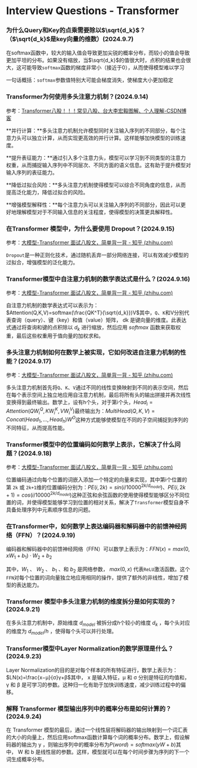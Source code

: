 # Interview Questions - Transformer

### 为什么Query和Key的点乘需要除以$\sqrt{d_k}$？（$\sqrt{d_k}$是key向量的维数）(2024.9.7)

在softmax函数中，较大的输入值会导致更加尖锐的概率分布，而较小的值会导致更加平坦的分布。如果没有缩放，当$\sqrt{d_k}$的值很大时，点积的结果也会很大，这可能导致`softmax`函数的梯度非常小（接近于0），从而使得模型难以学习

一句话概括：`softmax`参数值特别大可能会梯度消失，使梯度大小更加稳定



### Transformer为何使用多头注意力机制？(2024.9.14)

参考：[Transformer八股！！！常见八股、台大李宏毅图解、个人理解-CSDN博客](https://blog.csdn.net/weixin_45995838/article/details/139855696)

**并行计算：**多头注意力机制允许模型同时关注输入序列的不同部分，每个注意力头可以独立计算，从而实现更高效的并行计算。这样能够加快模型的训练速度。

**提升表征能力：**通过引入多个注意力头，模型可以学习到不同类型的注意力权重，从而捕捉输入序列中不同层次、不同方面的语义信息。这有助于提升模型对输入序列的表征能力。

**降低过拟合风险：**多头注意力机制使得模型可以综合不同角度的信息，从而提高泛化能力，降低过拟合的风险。

**增强模型解释性：**每个注意力头可以关注输入序列的不同部分，因此可以更好地理解模型对于不同输入信息的关注程度，使得模型的决策更具解释性。



### 在Transformer 模型中，为什么要使用 Dropout？(2024.9.15)

参考：[大模型-Transformer 面试八股文，简单背一背 - 知乎 (zhihu.com)](https://zhuanlan.zhihu.com/p/689965833)

`Dropout`是一种正则化技术，通过随机丢弃一部分网络连接，可以有效减少模型的过拟合，增强模型的泛化能力。



### Transformer模型中自注意力机制的数学表达式是什么？(2024.9.16)

参考：[大模型-Transformer 面试八股文，简单背一背 - 知乎 (zhihu.com)](https://zhuanlan.zhihu.com/p/689965833)

自注意力机制的数学表达式可以表示为：$Attention(Q,K,V)=softmax(\frac{QK^T}{\sqrt{d_k}})V$其中，`Q`、`K`和V分别代表查询（query）、键（key）和值（value）矩阵， dk 是键向量的维度。此表达式通过将查询和键的点积除以 $d_k$ 进行缩放，然后应用 $softmax$ 函数来获取权重，最后这些权重用于值向量的加权求和。



### 多头注意力机制如何在数学上被实现，它如何改进自注意力机制的性能？(2024.9.17)

参考：[大模型-Transformer 面试八股文，简单背一背 - 知乎 (zhihu.com)](https://zhuanlan.zhihu.com/p/689965833)

多头注意力机制首先将`Q`、`K`、`V`通过不同的线性变换映射到不同的表示空间，然后在每个表示空间上独立地应用自注意力机制，最后将所有头的输出拼接并再次线性变换得到最终输出。数学上，设有h个头，对于第i个头，$Head_i=Attention(QW_i^Q,KW_i^K,VW_i^V)$最终输出为：$MultiHead(Q,K,V)=Concat(Head_1,...,Head_h)W^O$这种方式能够使模型在不同的子空间捕捉到序列的不同特征，从而提高性能。



### Transformer模型中的位置编码如何数学上表示，它解决了什么问题？(2024.9.18)

参考：[大模型-Transformer 面试八股文，简单背一背 - 知乎 (zhihu.com)](https://zhuanlan.zhihu.com/p/689965833)

位置编码通过向每个位置的词嵌入添加一个特定的向量来实现，其中第i个位置的第 `2k` 或 `2k+1`维的位置编码分别为：$PE(i,2k)=sin⁡(i/10000^{2k/d_{model}})、PE(i,2k+1)=cos⁡(i/10000^{2k/d_{model}})$这种正弦和余弦函数的使用使得模型能够区分不同位置的词，并使得模型能够学习到位置的相对关系，解决了`Transformer`模型自身不具备处理序列中元素顺序信息的问题。



### 在Transformer中，如何数学上表达编码器和解码器中的前馈神经网络（FFN）？(2024.9.19)

编码器和解码器中的前馈神经网络（FFN）可以数学上表示为：$FFN(x)=max(0,xW_1+b_1)·W_2+b_2$

其中，$W_1$ 、 $W_2$ 、 $b_1$ 、和 $b_2$ 是网络参数， $max(0,x)$ 代表`ReLU`激活函数。这个`FFN`对每个位置的词向量独立地应用相同的操作，提供了额外的非线性，增加了模型的表达能力。



### Transformer 模型中多头注意力机制的维度拆分是如何实现的？(2024.9.21)

在多头注意力机制中，原始维度 $d_{model}$ 被拆分成$h$个较小的维度 $d_k$ ，每个头对应的维度为 $d_{model}/h$ ，使得每个头可以并行处理。





### Transformer模型中Layer Normalization的数学原理是什么？(2024.9.23)

Layer Normalization的目的是对每个样本的所有特征进行，数学上表示为：$LN(x)=\frac{x−μ}{σ}γ+β$其中， x 是输入特征，μ 和 σ 分别是特征的均值和， γ 和 β 是可学习的参数。这种归一化有助于加快训练速度，减少训练过程中的偏移。



### 解释 Transformer 模型输出序列中的概率分布是如何计算的？(2024.9.24)

在 Transformer 模型的最后，通过一个线性层将解码器的输出映射到一个词汇表的大小的向量上，然后应用softmax函数计算每个词的概率分布。数学上，假设解码器的输出为 y ，则输出序列中的概率分布为$P(word)=softmax(yW+b)$其中， W 和 b 是线性层的参数。这样，模型就可以在每个时间步骤为序列的下一个词生成概率分布。
